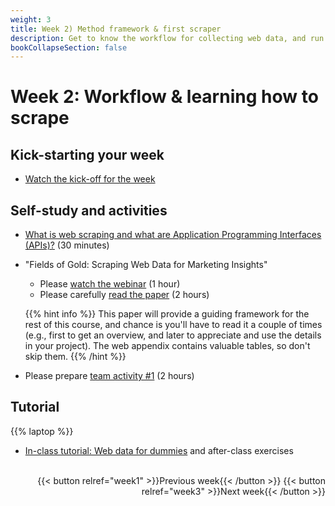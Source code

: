 ```yaml
---
weight: 3
title: Week 2) Method framework & first scraper
description: Get to know the workflow for collecting web data, and run your first web scraper!
bookCollapseSection: false
---
```


<!--
title: Week 2) Data availability and research fit
description: Learn how to assess data quality and website/API structure, and decide whether the data fits your research question or business idea.
-->

# Week 2: Workflow & learning how to scrape

## Kick-starting your week
- [Watch the kick-off for the week](https://youtu.be/m1yCf09wSa4)

## Self-study and activities

- [What is web scraping and what are Application Programming Interfaces (APIs)?](https://videocollege.uvt.nl/Mediasite/Play/41afff385bd74db2af5fb8507350ea521d) (30 minutes)

- "Fields of Gold: Scraping Web Data for Marketing Insights"
  - Please [watch the webinar](https://youtu.be/KiyFyLEkqNk) (1 hour)
  - Please carefully [read the paper](https://journals.sagepub.com/doi/abs/10.1177/00222429221100750?journalCode=jmxa) (2 hours)
  
  {{% hint info %}}
  This paper will provide a guiding framework for the rest of this course, and chance is you'll have to read it a couple of times (e.g., first to get an overview, and later to appreciate and use the details in your project). The web appendix contains valuable tables, so don't skip them.
  {{% /hint %}}

- Please prepare [team activity #1](../../../docs/project/workplan/activity1.md) (2 hours)

<!--
  {{% hint warning %}}
  __Deliverables are due ONE DAY prior to the tutorial session, and need to be submitted on Canvas by 9am)__.
{{% /hint %}}
-->
<!--

- [Web data retrieval for dummies (Tutorial)](docs/tutorials/webdata-for-dummies)

*individual exercises or team project*
<!--- [Project] Conduct your own data availability assessment and evaluation of research fit using a template with your team <!-- *download* generate template to fill in or a slide deck -->

<!--- Ethics in scraping and APIs *live*
-->

## Tutorial
{{% laptop %}}
- [In-class tutorial: Web data for dummies](/docs/tutorials/webdata-for-dummies) and after-class exercises

<!--

## Activities after class

- Q&A/walk-through of this week's tutorial (and application to new sites/APIs)
  - Looping through pages at books.toscrape ([download](books_to_scrape_looping.ipynb), [open in Colab](https://colab.research.google.com/github/hannesdatta/course-odcm/blob/master/content/docs/modules/week2/books_to_scrape_looping.ipynb))
  - Demonstration of scraping from Twitch ([download](twitch.ipynb), [open in Colab](https://colab.research.google.com/github/hannesdatta/course-odcm/blob/master/content/docs/modules/week2/twitch.ipynb))
  - Using a shortlinking service API ([download](shortlink.ipynb), [open in Colab](https://colab.research.google.com/github/hannesdatta/course-odcm/blob/master/content/docs/modules/week2/shortlink.ipynb))
- Narrowing down project ideas
  - [Breakout activity #1](../../../docs/project/workplan/activity1.md)
  - Initial group formation for team projects

<!--- Assessing data availability and evaluating research fit-->

<br>

<div style="text-align: right">
{{< button relref="week1" >}}Previous week{{< /button >}}
{{< button relref="week3" >}}Next week{{< /button >}}
</div>